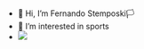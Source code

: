 - 👋 Hi, I’m Fernando Stemposki🏳
- 👀 I’m interested in sports
- ![](https://media1.tenor.com/m/Z3MLscFkWMgAAAAd/goat.gif)

